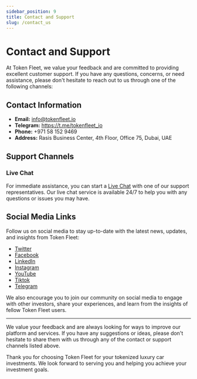 ```yaml
---
sidebar_position: 9
title: Contact and Support
slug: /contact_us
---
```


# Contact and Support

At Token Fleet, we value your feedback and are committed to providing excellent customer support. If you have any questions, concerns, or need assistance, please don't hesitate to reach out to us through one of the following channels:

## Contact Information

- **Email:** info@tokenfleet.io
- **Telegram:** https://t.me/tokenfleet_io
- **Phone:** +971 58 152 9469
- **Address:** Rasis Business Center, 4th Floor, Office 75, Dubai, UAE

## Support Channels

### Live Chat

For immediate assistance, you can start a [Live Chat](https://tawk.to/tokenfleet) with one of our support representatives. Our live chat service is available 24/7 to help you with any questions or issues you may have.

## Social Media Links

Follow us on social media to stay up-to-date with the latest news, updates, and insights from Token Fleet:

- [Twitter](https://twitter.com/tokenfleet_io)
- [Facebook](https://www.facebook.com/profile.php?id=61568084092915)
- [LinkedIn](https://www.linkedin.com/company/tokenfleet)
- [Instagram](https://www.instagram.com/tokenfleet)
- [YouTube](https://www.youtube.com/channel/UCOjJJAKCuCJgOmKHHRh_4ZQ)
- [Tiktok](https://www.tiktok.com/tokenfleet)
- [Telegram](https://t.me/tokenfleet_io)


We also encourage you to join our community on social media to engage with other investors, share your experiences, and learn from the insights of fellow Token Fleet users.

---

We value your feedback and are always looking for ways to improve our platform and services. If you have any suggestions or ideas, please don't hesitate to share them with us through any of the contact or support channels listed above.

Thank you for choosing Token Fleet for your tokenized luxury car investments. We look forward to serving you and helping you achieve your investment goals.